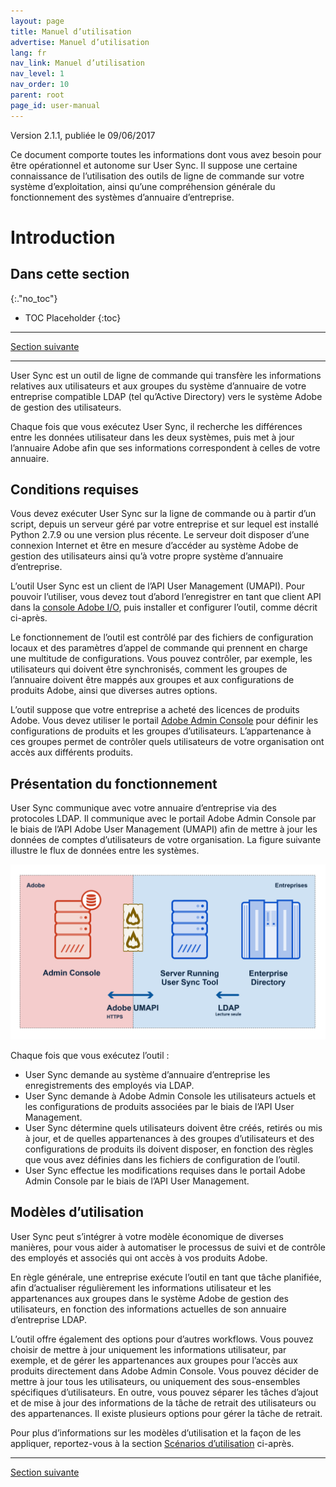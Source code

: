 ```yaml
---
layout: page
title: Manuel d’utilisation
advertise: Manuel d’utilisation
lang: fr
nav_link: Manuel d’utilisation
nav_level: 1
nav_order: 10
parent: root
page_id: user-manual
---
```


Version 2.1.1, publiée le 09/06/2017

Ce document comporte toutes les informations dont vous avez besoin pour être opérationnel et autonome sur User Sync. Il suppose une certaine connaissance de l’utilisation des outils de ligne de commande sur votre système d’exploitation, ainsi qu’une compréhension générale du fonctionnement des systèmes d’annuaire d’entreprise.


# Introduction

## Dans cette section
{:."no_toc"}

* TOC Placeholder
{:toc}

---

[Section suivante](setup_and_installation.md)

---

User Sync est un outil de ligne de commande qui transfère les informations relatives aux utilisateurs et aux groupes du système d’annuaire de votre entreprise compatible LDAP (tel qu’Active Directory) vers le système Adobe de gestion des utilisateurs.

Chaque fois que vous exécutez User Sync, il recherche les différences entre les données utilisateur dans les deux systèmes, puis met à jour l’annuaire Adobe afin que ses informations correspondent à celles de votre annuaire.

## Conditions requises

Vous devez exécuter User Sync sur la ligne de commande ou à partir d’un script, depuis un serveur géré par votre entreprise et sur lequel est installé Python 2.7.9 ou une version plus récente. Le serveur doit disposer d’une connexion Internet et être en mesure d’accéder au système Adobe de gestion des utilisateurs ainsi qu’à votre propre système d’annuaire d’entreprise.

L’outil User Sync est un client de l’API User Management (UMAPI). Pour pouvoir l’utiliser, vous devez tout d’abord l’enregistrer en tant que client API dans la [console Adobe I/O](https://www.adobe.io/console/), puis installer et configurer l’outil, comme décrit ci-après.

Le fonctionnement de l’outil est contrôlé par des fichiers de configuration locaux et des paramètres d’appel de commande qui prennent en charge une multitude de configurations. Vous pouvez contrôler, par exemple, les utilisateurs qui doivent être synchronisés, comment les groupes de l’annuaire doivent être mappés aux groupes et aux configurations de produits Adobe, ainsi que diverses autres options.

L’outil suppose que votre entreprise a acheté des licences de produits Adobe. Vous devez utiliser le portail [Adobe Admin Console](https://adminconsole.adobe.com/enterprise/) pour définir les configurations de produits et les groupes d’utilisateurs. L’appartenance à ces groupes permet de contrôler quels utilisateurs de votre organisation ont accès aux différents produits.

## Présentation du fonctionnement

User Sync communique avec votre annuaire d’entreprise via des protocoles LDAP. Il communique avec le portail Adobe Admin Console par le biais de l’API Adobe User Management (UMAPI) afin de mettre à jour les données de comptes d’utilisateurs de votre organisation. La figure suivante illustre le flux de données entre les systèmes.

![Figure 1: Flux de données User Sync](media/adobe-to-enterprise-connections.png)

Chaque fois que vous exécutez l’outil :

- User Sync demande au système d’annuaire d’entreprise les enregistrements des employés via LDAP.
- User Sync demande à Adobe Admin Console les utilisateurs actuels et les configurations de produits associées par le biais de l’API User Management.
- User Sync détermine quels utilisateurs doivent être créés, retirés ou mis à jour, et de quelles appartenances à des groupes d’utilisateurs et des configurations de produits ils doivent disposer, en fonction des règles que vous avez définies dans les fichiers de configuration de l’outil.
- User Sync effectue les modifications requises dans le portail Adobe Admin Console par le biais de l’API User Management.

## Modèles d’utilisation

User Sync peut s’intégrer à votre modèle économique de diverses manières, pour vous aider à automatiser le processus de suivi et de contrôle des employés et associés qui ont accès à vos produits Adobe.

En règle générale, une entreprise exécute l’outil en tant que tâche planifiée, afin d’actualiser régulièrement les informations utilisateur et les appartenances aux groupes dans le système Adobe de gestion des utilisateurs, en fonction des informations actuelles de son annuaire d’entreprise LDAP.

L’outil offre également des options pour d’autres workflows. Vous pouvez choisir de mettre à jour uniquement les informations utilisateur, par exemple, et de gérer les appartenances aux groupes pour l’accès aux produits directement dans Adobe Admin Console. Vous pouvez décider de mettre à jour tous les utilisateurs, ou uniquement des sous-ensembles spécifiques d’utilisateurs. En outre, vous pouvez séparer les tâches d’ajout et de mise à jour des informations de la tâche de retrait des utilisateurs ou des appartenances. Il existe plusieurs options pour gérer la tâche de retrait.

Pour plus d’informations sur les modèles d’utilisation et la façon de les appliquer, reportez-vous à la section [Scénarios d’utilisation](usage_scenarios.md#scénarios-d-utilisation) ci-après.

---

[Section suivante](setup_and_installation.md)
